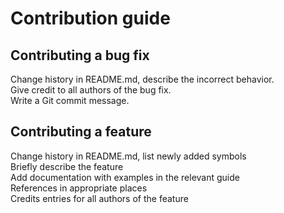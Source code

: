# Contribution guide

## Contributing a bug fix</br>
Change history in README.md, describe the incorrect behavior.</br>
Give credit to all authors of the bug fix.</br>
Write a Git commit message.</br>

## Contributing a feature</br>
Change history in README.md, list newly added symbols</br>
Briefly describe the feature</br>
Add documentation with examples in the relevant guide</br>
References in appropriate places</br>
Credits entries for all authors of the feature</br>
